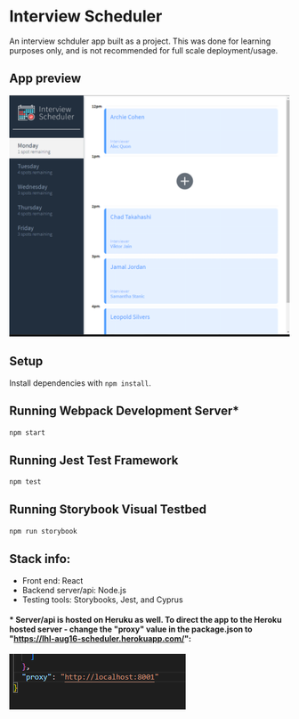 # Interview Scheduler

An interview schduler app built as a project. This was done for learning purposes only, and is not recommended for full scale deployment/usage.

## App preview

![App preview gif](https://raw.githubusercontent.com/sjngplus/Interview-scheduler/master/docs/App%20preview.gif)

## Setup

Install dependencies with `npm install`.

## Running Webpack Development Server\*

```sh
npm start
```

## Running Jest Test Framework

```sh
npm test
```

## Running Storybook Visual Testbed

```sh
npm run storybook
```

## Stack info:

- Front end: React
- Backend server/api: Node.js
- Testing tools: Storybooks, Jest, and Cyprus

#### \* Server/api is hosted on Heruku as well. To direct the app to the Heroku hosted server - change the "proxy" value in the package.json to "https://lhl-aug16-scheduler.herokuapp.com/":

![package.json screenshot](https://raw.githubusercontent.com/sjngplus/Interview-scheduler/master/docs/Configure%20package.json.png)
